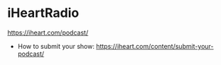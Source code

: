 # iHeartRadio
https://iheart.com/podcast/
* How to submit your show: https://iheart.com/content/submit-your-podcast/
